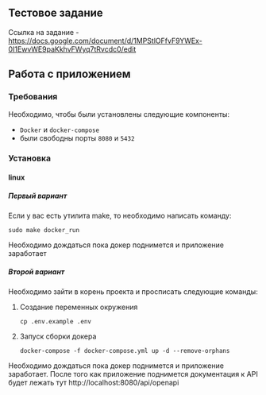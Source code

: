 ## Тестовое задание 

Ссылка на задание - https://docs.google.com/document/d/1MPStlOFfvF9YWEx-0I1EwvWE9paKkhvFWyq7tRvcdc0/edit

## Работа с приложением

### Требования

Необходимо, чтобы были установлены следующие компоненты:

- `Docker` и `docker-compose`
- были свободны порты `8080` и `5432`

### Установка

#### linux

##### Первый вариант

Если у вас есть утилита make, то необходимо написать команду:

```commandline
sudo make docker_run
```

Необходимо дождаться пока докер поднимется и приложение заработает

##### Второй вариант
Необходимо зайти в корень проекта и просписать следующие команды:

1. Создание переменных окружения
    ```commandline
    cp .env.example .env
    ```

2. Запуск сборки докера
    ```commandline
    docker-compose -f docker-compose.yml up -d --remove-orphans
    ```

Необходимо дождаться пока докер поднимется и приложение заработает. После того как 
приложение поднимется документация к API будет лежать тут http://localhost:8080/api/openapi
